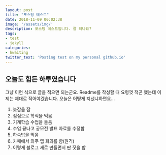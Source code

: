 ```yaml
---
layout: post
title: "포스팅 테스트"
date: 2018-11-09 00:02:38
image: '/assets/img/'
description: 포스팅 테스트입니다. 잘 되나요?
tags:
- test
- jekyll
categories:
- hwaiting
twitter_text: 'Posting test on my personal github.io'
---
```


## 오늘도 힘든 하루였습니다

그냥 이런 식으로 글을 적으면 되는군요. Readme를 작성할 때 요령껏 적곤 했는데 이제는 제대로 적어야겠습니다. 오늘은 어떻게 지냈냐하면요...
1. 늦잠을 잠
2. 점심으로 학식을 먹음
3. 기계학습 수업을 들음
4. 수업 끝나고 공모전 발표 자료를 수정함
5. 하숙밥을 먹음
6. 카페에서 외주 앱 회의를 함(원격)
7. 이렇게 블로그 새로 만들면서 딴 짓을 함